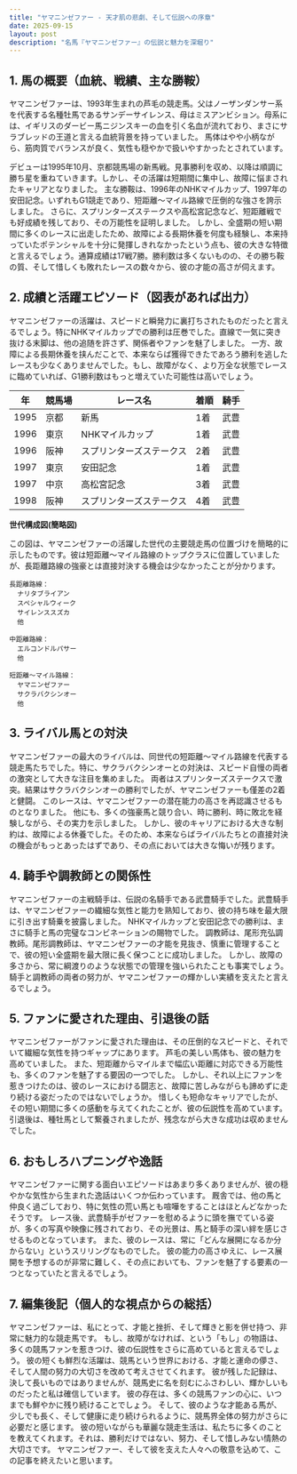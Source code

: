 ```yaml
---
title: "ヤマニンゼファー - 天才肌の悲劇、そして伝説への序章"
date: 2025-09-15
layout: post
description: "名馬『ヤマニンゼファー』の伝説と魅力を深堀り"
---
```


## 1. 馬の概要（血統、戦績、主な勝鞍）

ヤマニンゼファーは、1993年生まれの芦毛の競走馬。父はノーザンダンサー系を代表する名種牡馬であるサンデーサイレンス、母はミスアンビション。母系には、イギリスのダービー馬ニジンスキーの血を引く名血が流れており、まさにサラブレッドの王道と言える血統背景を持っていました。  馬体はやや小柄ながら、筋肉質でバランスが良く、気性も穏やかで扱いやすかったとされています。

デビューは1995年10月、京都競馬場の新馬戦。見事勝利を収め、以降は順調に勝ち星を重ねていきます。しかし、その活躍は短期間に集中し、故障に悩まされたキャリアとなりました。  主な勝鞍は、1996年のNHKマイルカップ、1997年の安田記念。いずれもG1競走であり、短距離～マイル路線で圧倒的な強さを誇示しました。  さらに、スプリンターズステークスや高松宮記念など、短距離戦でも好成績を残しており、その万能性を証明しました。  しかし、全盛期の短い期間に多くのレースに出走したため、故障による長期休養を何度も経験し、本来持っていたポテンシャルを十分に発揮しきれなかったという点も、彼の大きな特徴と言えるでしょう。通算成績は17戦7勝。勝利数は多くないものの、その勝ち鞍の質、そして惜しくも敗れたレースの数々から、彼の才能の高さが伺えます。


## 2. 成績と活躍エピソード（図表があれば出力）

ヤマニンゼファーの活躍は、スピードと瞬発力に裏打ちされたものだったと言えるでしょう。特にNHKマイルカップでの勝利は圧巻でした。直線で一気に突き抜ける末脚は、他の追随を許さず、関係者やファンを魅了しました。  一方、故障による長期休養を挟んだことで、本来ならば獲得できたであろう勝利を逃したレースも少なくありませんでした。もし、故障がなく、より万全な状態でレースに臨めていれば、G1勝利数はもっと増えていた可能性は高いでしょう。

| 年 | 競馬場 | レース名 | 着順 | 騎手 |
|---|---|---|---|---|
| 1995 | 京都 | 新馬 | 1着 | 武豊 |
| 1996 | 東京 | NHKマイルカップ | 1着 | 武豊 |
| 1996 | 阪神 | スプリンターズステークス | 2着 | 武豊 |
| 1997 | 東京 | 安田記念 | 1着 | 武豊 |
| 1997 | 中京 | 高松宮記念 | 3着 | 武豊 |
| 1998 | 阪神 | スプリンターズステークス | 4着 |  武豊 |


**世代構成図(簡略図)**

この図は、ヤマニンゼファーの活躍した世代の主要競走馬の位置づけを簡略的に示したものです。彼は短距離～マイル路線のトップクラスに位置していましたが、長距離路線の強豪とは直接対決する機会は少なかったことが分かります。

```
長距離路線：
  ナリタブライアン
  スペシャルウィーク
  サイレンススズカ
  他

中距離路線：
  エルコンドルパサー
  他

短距離～マイル路線：
  ヤマニンゼファー
  サクラバクシンオー
  他
```


## 3. ライバル馬との対決

ヤマニンゼファーの最大のライバルは、同世代の短距離～マイル路線を代表する競走馬たちでした。特に、サクラバクシンオーとの対決は、スピード自慢の両者の激突として大きな注目を集めました。  両者はスプリンターズステークスで激突。結果はサクラバクシンオーの勝利でしたが、ヤマニンゼファーも僅差の2着と健闘。  このレースは、ヤマニンゼファーの潜在能力の高さを再認識させるものとなりました。  他にも、多くの強豪馬と競り合い、時に勝利、時に敗北を経験しながら、その実力を示しました。  しかし、彼のキャリアにおける大きな制約は、故障による休養でした。そのため、本来ならばライバルたちとの直接対決の機会がもっとあったはずであり、その点においては大きな悔いが残ります。


## 4. 騎手や調教師との関係性

ヤマニンゼファーの主戦騎手は、伝説の名騎手である武豊騎手でした。武豊騎手は、ヤマニンゼファーの繊細な気性と能力を熟知しており、彼の持ち味を最大限に引き出す騎乗を披露しました。  NHKマイルカップと安田記念での勝利は、まさに騎手と馬の完璧なコンビネーションの賜物でした。  調教師は、尾形充弘調教師。尾形調教師は、ヤマニンゼファーの才能を見抜き、慎重に管理することで、彼の短い全盛期を最大限に長く保つことに成功しました。  しかし、故障の多さから、常に綱渡りのような状態での管理を強いられたことも事実でしょう。  騎手と調教師の両者の努力が、ヤマニンゼファーの輝かしい実績を支えたと言えるでしょう。


## 5. ファンに愛された理由、引退後の話

ヤマニンゼファーがファンに愛された理由は、その圧倒的なスピードと、それでいて繊細な気性を持つギャップにあります。  芦毛の美しい馬体も、彼の魅力を高めていました。  また、短距離からマイルまで幅広い距離に対応できる万能性も、多くのファンを魅了する要因の一つでした。  しかし、それ以上にファンを惹きつけたのは、彼のレースにおける闘志と、故障に苦しみながらも諦めずに走り続ける姿だったのではないでしょうか。  惜しくも短命なキャリアでしたが、その短い期間に多くの感動を与えてくれたことが、彼の伝説性を高めています。引退後は、種牡馬として繋養されましたが、残念ながら大きな成功は収めませんでした。


## 6. おもしろハプニングや逸話

ヤマニンゼファーに関する面白いエピソードはあまり多くありませんが、彼の穏やかな気性から生まれた逸話はいくつか伝わっています。  厩舎では、他の馬と仲良く過ごしており、特に気性の荒い馬とも喧嘩をすることはほとんどなかったそうです。  レース後、武豊騎手がゼファーを慰めるように頭を撫でている姿が、多くの写真や映像に残されており、その光景は、馬と騎手の深い絆を感じさせるものとなっています。  また、彼のレースは、常に「どんな展開になるか分からない」というスリリングなものでした。  彼の能力の高さゆえに、レース展開を予想するのが非常に難しく、その点においても、ファンを魅了する要素の一つとなっていたと言えるでしょう。


## 7. 編集後記（個人的な視点からの総括）

ヤマニンゼファーは、私にとって、才能と挫折、そして輝きと影を併せ持つ、非常に魅力的な競走馬です。  もし、故障がなければ、という「もし」の物語は、多くの競馬ファンを惹きつけ、彼の伝説性をさらに高めていると言えるでしょう。  彼の短くも鮮烈な活躍は、競馬という世界における、才能と運命の儚さ、そして人間の努力の大切さを改めて考えさせてくれます。  彼が残した記録は、決して長いものではありませんが、競馬史に名を刻むにふさわしい、輝かしいものだったと私は確信しています。  彼の存在は、多くの競馬ファンの心に、いつまでも鮮やかに残り続けることでしょう。  そして、彼のような才能ある馬が、少しでも長く、そして健康に走り続けられるように、競馬界全体の努力がさらに必要だと感じます。  彼の短いながらも華麗な競走生活は、私たちに多くのことを教えてくれます。それは、勝利だけではない、努力、そして惜しみない情熱の大切さです。  ヤマニンゼファー、そして彼を支えた人々への敬意を込めて、この記事を終えたいと思います。
